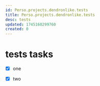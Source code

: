 ```yaml
---
id: Perso.projects.dendronlike.tests
title: Perso.projects.dendronlike.tests
desc: tests
updated: 1745160299760
created: 0
---
```

# tests tasks

* [x] one
* [x] two

